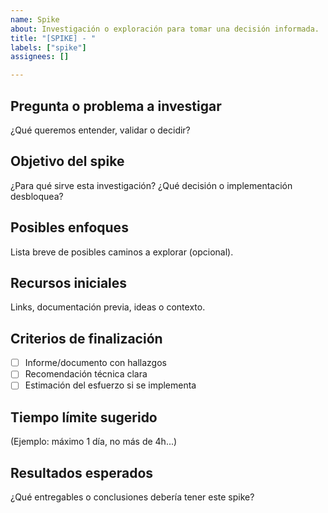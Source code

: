 ```yaml
---
name: Spike
about: Investigación o exploración para tomar una decisión informada.
title: "[SPIKE] - "
labels: ["spike"]
assignees: []

---
```

## Pregunta o problema a investigar

¿Qué queremos entender, validar o decidir?

## Objetivo del spike

¿Para qué sirve esta investigación? ¿Qué decisión o implementación desbloquea?

## Posibles enfoques

Lista breve de posibles caminos a explorar (opcional).

## Recursos iniciales

Links, documentación previa, ideas o contexto.

## Criterios de finalización

- [ ] Informe/documento con hallazgos
- [ ] Recomendación técnica clara
- [ ] Estimación del esfuerzo si se implementa

## Tiempo límite sugerido

(Ejemplo: máximo 1 día, no más de 4h...)

## Resultados esperados

¿Qué entregables o conclusiones debería tener este spike?
